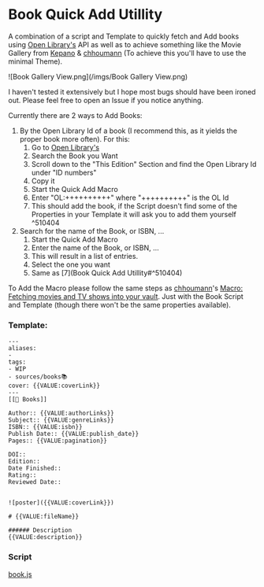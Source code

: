 # Book Quick Add Utillity

A combination of a script and Template to quickly fetch and Add books using [Open Library's](https://openlibrary.org/) API as well as to achieve something like the Movie Gallery from [Kepano](https://github.com/kepano) & [chhoumann](https://github.com/chhoumann) (To achieve this you'll have to use the minimal Theme).

![Book Gallery View.png](/imgs/Book Gallery View.png)

I haven't tested it extensively but I hope most bugs should have been ironed out. Please feel free to open an Issue if you notice anything.

Currently there are 2 ways to Add Books:
1. By the Open Library Id of a book (I recommend this, as it yields the proper book more often). For this:
	1. Go to [Open Library's](https://openlibrary.org/) 
	2. Search the Book you Want
	3. Scroll down to the "This Edition" Section and find the Open Library Id under "ID numbers"
	4. Copy it
	5. Start the Quick Add Macro 
	6. Enter "OL:++++++++++" where "++++++++++" is the OL Id
	7. This should add the book, if the Script doesn't find some of the Properties in your Template it will ask you to add them yourself ^510404
2. Search for the name of the Book, or ISBN, ...
	1. Start the Quick Add Macro 
	2. Enter the name of the Book, or ISBN, ...
	3. This will result in a list of entries. 
	4. Select the one you want
	5. Same as [7](Book Quick Add Utillity#^510404)

To Add the Macro please follow the same steps as [chhoumann](https://github.com/chhoumann)'s [Macro: Fetching movies and TV shows into your vault](https://github.com/chhoumann/quickadd/blob/master/docs/Examples/Macro_MovieAndSeriesScript.md). Just with the Book Script and Template (though there won't be the same properties available).

### Template:
```
---
aliases: 
- 
tags: 
- WIP
- sources/books📚
cover: {{VALUE:coverLink}}
---
[[📕 Books]]

Author:: {{VALUE:authorLinks}}
Subject:: {{VALUE:genreLinks}}
ISBN:: {{VALUE:isbn}}
Publish Date:: {{VALUE:publish_date}}
Pages:: {{VALUE:pagination}}

DOI::
Edition::
Date Finished::
Rating::
Reviewed Date:: 


![poster]({{VALUE:coverLink}})

# {{VALUE:fileName}}

###### Description
{{VALUE:description}}

```

### Script
[book.js](https://github.com/Mocca101/obsidian-utilities/blob/main/Quick%20Add%20books/books.js)
